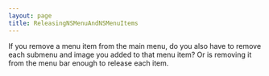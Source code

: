 ```yaml
---
layout: page
title: ReleasingNSMenuAndNSMenuItems
---
```


If you remove a menu item from the main menu, do you also have to remove each submenu and image you added to that menu item?
Or is removing it from the menu bar enough to release each item.

